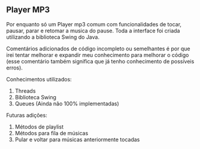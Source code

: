 ## Player MP3 

Por enquanto só um Player mp3 comum com funcionalidades de tocar, pausar, parar e retomar a musica do pause. Toda a interface foi criada utilizando a biblioteca Swing do Java.

Comentários adicionados de código incompleto ou semelhantes é por que irei tentar melhorar e expandir meu conhecimento para melhorar o código (esse comentário também significa que já tenho conhecimento de possíveis erros).

Conhecimentos utilizados:
1. Threads
2. Biblioteca Swing
3. Queues (Ainda não 100% implementadas)

Futuras adições:
1. Métodos de playlist
2. Métodos para fila de músicas
3. Pular e voltar para músicas anteriormente tocadas
